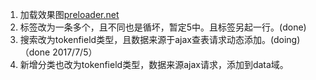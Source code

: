 1. 加载效果图[preloader.net](https://preloaders.net/en/free/)
2. 标签改为一条多个，且不同也是循坏，暂定5中。且标签另起一行。(done)
3. 搜索改为tokenfield类型，且数据来源于ajax查表请求动态添加。(doing)（done 2017/7/5）
4. 新增分类也改为tokenfield类型，数据来源ajax请求，添加到data域。

